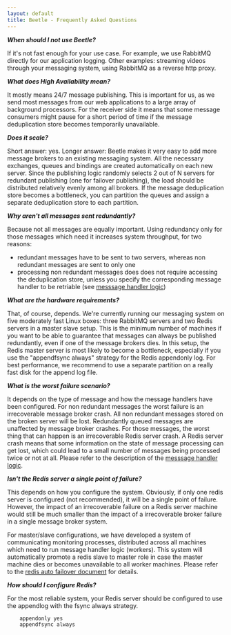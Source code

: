 ```yaml
---
layout: default
title: Beetle - Frequently Asked Questions
---
```


***When should I not use Beetle?***

If it's not fast enough for your use case. For example, we use RabbitMQ directly for our
application logging. Other examples: streaming videos through your messaging system, using
RabbitMQ as a reverse http proxy.

***What does High Availability mean?***

It mostly means 24/7 message publishing. This is important for us, as we send most
messages from our web applications to a large array of background processors. For the
receiver side it means that some message consumers might pause for a short period of time
if the message deduplication store becomes temporarily unavailable.

***Does it scale?***

Short answer: yes. Longer answer: Beetle makes it very easy to add more message brokers to
an existing messaging system. All the necessary exchanges, queues and bindings are created
automatically on each new server. Since the publishing logic randomly selects 2 out of N
servers for redundant publishing (one for failover publishing), the load should be
distributed relatively evenly among all brokers. If the message deduplication store
becomes a bottleneck, you can partition the queues and assign a separate deduplication
store to each partition.

***Why aren't all messages sent redundantly?***

Because not all messages are equally important. Using redundancy only for those messages
which need it increases system throughput, for two reasons:

* redundant messages have to be sent to two servers, whereas non redundant messages are
  sent to only one
* processing non redundant messages does does not require accessing the deduplication
  store, unless you specify the corresponding message handler to be retriable (see
  [messsage handler logic][message_handlers])

***What are the hardware requirements?***

That, of course, depends. We're currently running our messaging system on five moderately
fast Linux boxes: three RabbitMQ servers and two Redis servers in a master slave
setup. This is the minimum number of machines if you want to be able to guarantee that
messages can always be published redundantly, even if one of the message brokers dies. In
this setup, the Redis master server is most likely to become a bottleneck, especially if
you use the "appendfsync always" strategy for the Redis appendonly log. For best
performance, we recommend to use a separate partition on a really fast disk for the append
log file.

***What is the worst failure scenario?***

It depends on the type of message and how the message handlers have been configured. For
non redundant messages the worst failure is an irrecoverable message broker crash. All non
redundant messages stored on the broken server will be lost. Redundantly queued messages
are unaffected by message broker crashes. For those messages, the worst thing that can
happen is an irrecoverable Redis server crash. A Redis server crash means that some
information on the state of message processing can get lost, which could lead to a small
number of messages being processed twice or not at all. Please refer to the description of
the [messsage handler logic][message_handlers].

***Isn't the Redis server a single point of failure?***

This depends on how you configure the system. Obviously, if only one redis server is
configured (not recommended), it will be a single point of failure. However, the
impact of an irrecoverable failure on a Redis server machine would still be much smaller
than the impact of a irrecoverable broker failure in a single message broker system.

For master/slave configurations, we have developed a system of communicating monitoring
processes, distributed across all machines which need to run message handler logic
(workers). This system will automatically promote a redis slave to master role in case the
master machine dies or becomes unavailable to all worker machines. Please refer to the
[redis auto failover document][redis_auto_failover] for details.


***How should I configure Redis?***

For the most reliable system, your Redis server should be configured to use the appendlog
with the fsync always strategy.

        appendonly yes
        appendfsync always


[message_handlers]: /beetle/message_handlers.html
[redis_auto_failover]: http://github.com/xing/beetle/blob/redis_failover/REDIS_AUTO_FAILOVER.rdoc
